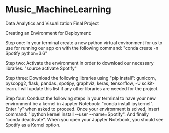 # Music_MachineLearning
Data Analytics and Visualization Final Project

Creating an Environment for Deployment:

Step one: In your terminal create a new python virtual environment for us to use for running our app on with the following command: "conda create -n Spotify python=3.6"

Step two: Activate the environment in order to download our necessary libraries. "source activate Spotify"

Step three: Download the following libraries using "pip install": gunicorn, pyscopg2, flask, pandas, spotipy, graphviz, keras, tensorflow, -U scikit-learn. I will update this list if any other libraries are needed for the project.

Step four: Conduct the following steps in your terminal to have your new environment be a kernel in Jupyter Notebook: "conda install ipykernel". Enter "y" when asked to proceed. Once your environment is solved, insert command: "ipython kernel install --user --name=Spotify". And finally "conda deactivate". When you open your Jupyter Notebook, you should see Spotify as a Kernel option.

